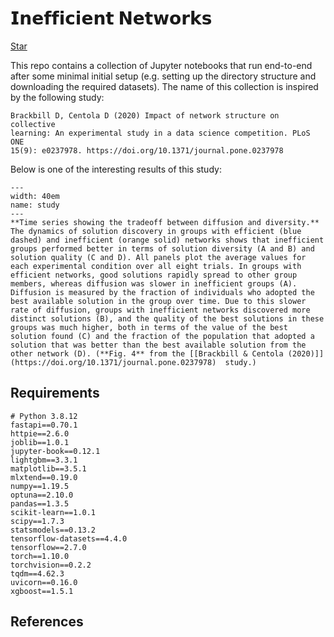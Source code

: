 # 𝗜𝗻𝗲𝗳𝗳𝗶𝗰𝗶𝗲𝗻𝘁 𝗡𝗲𝘁𝘄𝗼𝗿𝗸𝘀

<!-- Place this tag where you want the button to render. -->
<a class="github-button" href="https://github.com/particle1331/steepest-ascent" data-color-scheme="no-preference: dark; light: light; dark: dark;" data-icon="octicon-star" data-size="large" data-show-count="true" aria-label="Star particle1331/steepest-ascent on GitHub">Star</a>
<!-- Place this tag in your head or just before your close body tag. -->
<script async defer src="https://buttons.github.io/buttons.js"></script>

This repo contains a collection of Jupyter notebooks that run end-to-end after some minimal initial setup (e.g. setting up the directory structure and downloading the required datasets). The name of this collection is inspired by the following study:

```
Brackbill D, Centola D (2020) Impact of network structure on collective 
learning: An experimental study in a data science competition. PLoS ONE 
15(9): e0237978. https://doi.org/10.1371/journal.pone.0237978
```

Below is one of the interesting results of this study:

```{figure} img/pone.0237978.g004.png
---
width: 40em
name: study
---
**Time series showing the tradeoff between diffusion and diversity.**
The dynamics of solution discovery in groups with efficient (blue dashed) and inefficient (orange solid) networks shows that inefficient groups performed better in terms of solution diversity (A and B) and solution quality (C and D). All panels plot the average values for each experimental condition over all eight trials. In groups with efficient networks, good solutions rapidly spread to other group members, whereas diffusion was slower in inefficient groups (A). Diffusion is measured by the fraction of individuals who adopted the best available solution in the group over time. Due to this slower rate of diffusion, groups with inefficient networks discovered more distinct solutions (B), and the quality of the best solutions in these groups was much higher, both in terms of the value of the best solution found (C) and the fraction of the population that adopted a solution that was better than the best available solution from the other network (D). (**Fig. 4** from the [[Brackbill & Centola (2020)]](https://doi.org/10.1371/journal.pone.0237978)  study.)
```



## Requirements

```
# Python 3.8.12
fastapi==0.70.1
httpie==2.6.0
joblib==1.0.1
jupyter-book==0.12.1
lightgbm==3.3.1
matplotlib==3.5.1
mlxtend==0.19.0
numpy==1.19.5
optuna==2.10.0
pandas==1.3.5
scikit-learn==1.0.1
scipy==1.7.3
statsmodels==0.13.2
tensorflow-datasets==4.4.0
tensorflow==2.7.0
torch==1.10.0
torchvision==0.2.2
tqdm==4.62.3
uvicorn==0.16.0
xgboost==1.5.1
```


## References 

```{bibliography}
```